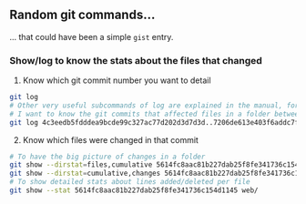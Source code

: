 ## Random git commands...
... that could have been a simple `gist` entry.

### Show/log to know the stats about the files that changed

1. Know which git commit number you want to detail
  ```sh
  git log
  # Other very useful subcommands of log are explained in the manual, for example
  # I want to know the git commits that affected files in a folder between two identified commit IDs
  git log 4c3eedb5fdddea9bcde99c327ac77d202d3d7d3d..7206de613e403f6addc7f56a8974c3b1d5f606fd web/PoCRANaaS/
  ```

2. Know which files were changed in that commit 
  ```sh
  # To have the big picture of changes in a folder
  git show --dirstat=files,cumulative 5614fc8aac81b227dab25f8fe341736c154d1145 web/
  git show --dirstat=cumulative,changes 5614fc8aac81b227dab25f8fe341736c154d1145 web/
  # To show detailed stats about lines added/deleted per file 
  git show --stat 5614fc8aac81b227dab25f8fe341736c154d1145 web/
  ```
